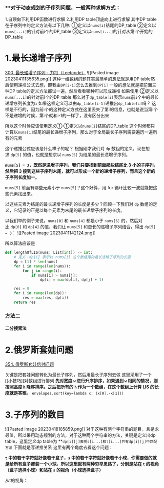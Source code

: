  ### **对于动态规划的子序列问题，一般两种求解方式：
1.自顶向下利用DP函数进行求解
2.利用DP table顶底向上进行求解
	其中DP table在子序列中的定义方法有以下几种:
	①定义以`nums[i]`结尾的DP_table
	②定义以`nums[...i]`的针对前i个的DP_table
	③定义以`nums[i...]`的针对从第i个开始的DP_table

# 1.最长递增子序列
[300. 最长递增子序列 - 力扣（Leetcode）](https://leetcode.cn/problems/longest-increasing-subsequence/)
![[Pasted image 20230411135635.png]]
这种一维数组的题其实最简单的想法就是用DP table然后使用递推公式去想，即我由`DP[i-1]`怎么去推到`DP[i]`
一般的想法就是把前面三种DP table的定义方法都试一遍，然后看看哪种可以形成递推
如果使用
②定义以`nums[...i]`的针对前i个的DP_table
那么对于`dp_table[i]`表示`nums`前`i`个中的最长递增序列长度为`i`
如果这样定义可以由`dp_table[i-1]`递推出`dp_table[i]`吗？
这样是不行的，因为前i个的这种定义方式在这里丢失了第i的信息，也就是说当第i个不是递增的时候，第i个就和i-1的一样了，没有区分出来

所以这个时候应该使用定义①
①定义以`nums[i]`结尾的DP_table
这个时候都只计算以`nums[i]`结尾的最长递增子序列，那么对于全局最长子序列需要遍历一遍所有的元素

这个递推公式应该是什么样子的呢？
根据刚才我们对 `dp` 数组的定义，现在想求 `dp[5]` 的值，也就是想求以 `nums[5]` 为结尾的最长递增子序列。

**`nums[5] = 3`，既然是递增子序列，我们只要找到前面那些结尾比 3 小的子序列，然后把 3 接到这些子序列末尾，就可以形成一个新的递增子序列，而且这个新的子序列长度加一**。

`nums[5]` 前面有哪些元素小于 `nums[5]`？这个好算，用 for 循环比较一波就能把这些元素找出来。

以这些元素为结尾的最长递增子序列的长度是多少？回顾一下我们对 `dp` 数组的定义，它记录的正是以每个元素为末尾的最长递增子序列的长度。

以我们举的例子来说，`nums[0]` 和 `nums[4]` 都是小于 `nums[5]` 的，然后对比 `dp[0]` 和 `dp[4]` 的值，我们让 `nums[5]` 和更长的递增子序列结合，得出 `dp[5] = 3`：
![[Pasted image 20230411142124.png]]

所以算法应该是
```python
def lengthOfLIS(nums: List[int]) -> int:
    # 定义：dp[i] 表示以 nums[i] 这个数结尾的最长递增子序列的长度
    dp = [1] * len(nums)
    for i in range(len(nums)):
        for j in range(i):
            if nums[i] > nums[j]:
                dp[i] = max(dp[i], dp[j] + 1) 

    res = 0
    for i in range(len(dp)):
        res = max(res, dp[i])
    return res
```
### 方法二
#### 二分搜索法





# 2.俄罗斯套娃问题

[354. 俄罗斯套娃信封问题](https://leetcode.cn/problems/russian-doll-envelopes/)

关键是把套娃问题转化为最长子序列，然后用最长子序列去做
这里采用了一个[[小技巧]]对数组进行排列
**先对宽度 `w` 进行升序排序，如果遇到 `w` 相同的情况，则按照高度 `h` 降序排序。之后把所有的 `h` 作为一个数组，在这个数组上计算 LIS 的长度就是答案。**
`envelopes.sort(key=lambda x: (x[0],-x[1]))`


# 3.子序列的数目
![[Pasted image 20230418185859.png]]
对于这种有两个字符串的题目，且是求最值，所以采用动态规划的方法，对于这种两个字符串的方法，关键是定义出dp table，这里定义dp table为
**`dp[i][j]表明s[i...]和t[i...]共有dp[i][j]中匹配方法`
下面就是写递推关系
这里有两个角度去看这个问题：

**`t` 中的若干字符就好像若干盒子，`s` 中的若干字符就好像若干小球，你需要做的就是给所有盒子都装一个小球。所以这里就有两种穷举思路了，分别是站在 `t` 的视角（盒子选择小球）和站在 `s` 的视角（小球选择盒子）**

从t的视角：

